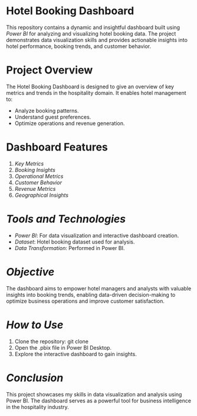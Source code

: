 # Hotel Booking Dashboard 

This repository contains a dynamic and insightful dashboard built using *Power BI* for analyzing and visualizing hotel booking data. The project demonstrates data visualization skills and provides actionable insights into hotel performance, booking trends, and customer behavior.

# Project Overview
The Hotel Booking Dashboard is designed to give an overview of key metrics and trends in the hospitality domain. It enables hotel management to:
- Analyze booking patterns.
- Understand guest preferences.
- Optimize operations and revenue generation.

# Dashboard Features
1. *Key Metrics*
2. *Booking Insights*
3. *Operational Metrics*
4. *Customer Behavior*
5. *Revenue Metrics*
6. *Geographical Insights*
   
# *Tools and Technologies*
- *Power BI*: For data visualization and interactive dashboard creation.
- *Dataset*: Hotel booking dataset used for analysis.
- *Data Transformation*: Performed in Power BI.

# *Objective*
The dashboard aims to empower hotel managers and analysts with valuable insights into booking trends, enabling data-driven decision-making to optimize business operations and improve customer satisfaction.

# *How to Use*
1. Clone the repository:
    git clone <repository-url> 
2. Open the .pbix file in Power BI Desktop.
3. Explore the interactive dashboard to gain insights.

 # *Conclusion*
This project showcases my skills in data visualization and analysis using Power BI. The dashboard serves as a powerful tool for business intelligence in the hospitality industry.

